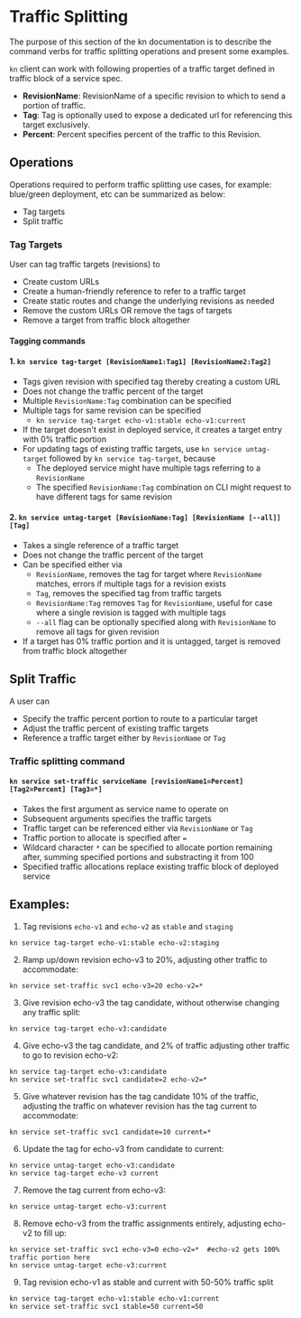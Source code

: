 # Traffic Splitting

The purpose of this section of the kn documentation is to describe the command verbs for traffic splitting operations and present some examples.

`kn` client can work with following properties of a traffic target defined in traffic block of a service spec.
 - **RevisionName**: RevisionName of a specific revision to which to send a portion of traffic.
 - **Tag**: Tag is optionally used to expose a dedicated url for referencing this target exclusively.
 - **Percent**: Percent specifies percent of the traffic to this Revision.

## Operations

Operations required to perform traffic splitting use cases, for example: blue/green deployment, etc can be summarized as below:
 - Tag targets
 - Split traffic

### Tag Targets

User can tag traffic targets (revisions) to
 - Create custom URLs
 - Create a human-friendly reference to refer to a traffic target
 - Create static routes and change the underlying revisions as needed
 - Remove the custom URLs OR remove the tags of targets
 - Remove a target from traffic block altogether


#### Tagging commands

#### 1. `kn service tag-target [RevisionName1:Tag1] [RevisionName2:Tag2]`

 - Tags given revision with specified tag thereby creating a custom URL
 - Does not change the traffic percent of the target
 - Multiple `RevisionName:Tag` combination can be specified
 - Multiple tags for same revision can be specified
   - `kn service tag-target echo-v1:stable echo-v1:current`
 - If the target doesn't exist in deployed service, it creates a target entry with 0% traffic portion
 - For updating tags of existing traffic targets, use `kn service untag-target` followed by `kn service tag-target`, because
    - The deployed service might have multiple tags referring to a `RevisionName`
    - The specified `RevisionName:Tag` combination on CLI might request to have different tags for same revision

#### 2. `kn service untag-target [RevisionName:Tag] [RevisionName [--all]] [Tag]`

 - Takes a single reference of a traffic target
 - Does not change the traffic percent of the target
 - Can be specified either via
   -  `RevisionName`, removes the tag for target where `RevisionName` matches, errors if multiple tags for a revision exists
   -  `Tag`, removes the specified tag from traffic targets
   -  `RevisionName:Tag` removes `Tag` for `RevisionName`, useful for case where a single revision is tagged with multiple tags
   - `--all` flag can be optionally specified along with `RevisionName` to remove all tags for given revision
 - If a target has 0% traffic portion and it is untagged, target is removed from traffic block altogether


## Split Traffic

A user can
 - Specify the traffic percent portion to route to a particular target
 - Adjust the traffic percent of existing traffic targets
 - Reference a traffic target either by `RevisionName` or `Tag`

### Traffic splitting command

#### `kn service set-traffic serviceName [revisionName1=Percent] [Tag2=Percent] [Tag3=*]`

 - Takes the first argument as service name to operate on
 - Subsequent arguments specifies the traffic targets
 - Traffic target can be referenced either via `RevisionName` or `Tag`
 - Traffic portion to allocate is specified after `=`
 - Wildcard character `*` can be specified to allocate portion remaining after, summing specified portions and substracting it from 100
 - Specified traffic allocations replace existing traffic block of deployed service


## Examples:

1. Tag revisions `echo-v1` and `echo-v2` as `stable` and `staging`
```
kn service tag-target echo-v1:stable echo-v2:staging
```

2. Ramp up/down revision echo-v3 to 20%, adjusting other traffic to accommodate:
```
kn service set-traffic svc1 echo-v3=20 echo-v2=*
```

3. Give revision echo-v3 the tag candidate, without otherwise changing any traffic split:
```
kn service tag-target echo-v3:candidate
```

4. Give echo-v3 the tag candidate, and 2% of traffic adjusting other traffic to go to revision echo-v2:
```
kn service tag-target echo-v3:candidate
kn service set-traffic svc1 candidate=2 echo-v2=*
```

5. Give whatever revision has the tag candidate 10% of the traffic, adjusting the traffic on whatever revision has the tag current to accommodate:
```
kn service set-traffic svc1 candidate=10 current=*
```

6. Update the tag for echo-v3 from candidate to current:
```
kn service untag-target echo-v3:candidate
kn service tag-target echo-v3 current
```

7. Remove the tag current from echo-v3:
```
kn service untag-target echo-v3:current
```

8. Remove echo-v3 from the traffic assignments entirely, adjusting echo-v2 to fill up:
```
kn service set-traffic svc1 echo-v3=0 echo-v2=*  #echo-v2 gets 100% traffic portion here
kn service untag-target echo-v3:current
```

9. Tag revision echo-v1 as stable and current with 50-50% traffic split
```
kn service tag-target echo-v1:stable echo-v1:current
kn service set-traffic svc1 stable=50 current=50
```
